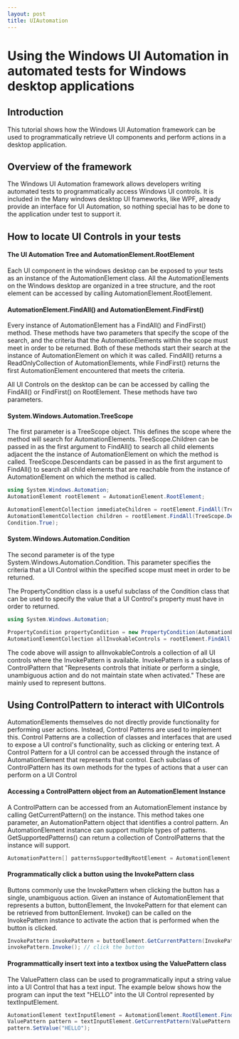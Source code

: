 ```yaml
---
layout: post
title: UIAutomation
---
```

# Using the Windows UI Automation in automated tests for Windows desktop applications  

## Introduction

This tutorial shows how the Windows UI Automation framework can be used to programmatically retrieve UI components and perform actions in a desktop application.

## Overview of the framework

The Windows UI Automation framework allows developers writing automated tests to programmatically access Windows UI controls. It is included in the  Many windows desktop UI frameworks, like WPF, already provide an interface for UI Automation, so nothing special has to be done to the application under test to support it. 



## How to locate UI Controls in your tests

#### The UI Automation Tree and AutomationElement.RootElement

Each UI component in the windows desktop can be exposed to your tests as an instance of the AutomationElement class. All the AutomationElements on the Windows desktop are organized in a tree structure, and the root element can be accessed by calling AutomationElement.RootElement. 



#### AutomationElement.FindAll() and AutomationElement.FindFirst()

Every instance of AutomationElement has a FindAll() and FindFirst() method. These methods have two parameters that specify the scope of the search, and the criteria that the AutomationElements within the scope must meet in order to be returned. Both of these methods start their search at the instance of AutomationElement on which it was called. FindAll() returns a ReadOnlyCollection of AutomationElements, while FindFirst() returns the first AutomationElement encountered that meets the criteria.

All UI Controls on the desktop can be can be accessed by calling the FindAll() or FindFirst() on RootElement. These methods have two parameters.



#### System.Windows.Automation.TreeScope

The first parameter is a TreeScope object. This defines the scope where the method will search for AutomationElements. TreeScope.Children can be passed in as the first argument to FindAll() to search all child elements adjacent the the instance of AutomationElement on which the method is called. TreeScope.Descendants can be passed in as the first argument to FindAll() to search all child elements that are reachable from the instance of AutomationElement on which the method is called.



```c#
using System.Windows.Automation;
AutomationElement rootElement = AutomationElement.RootElement;

AutomationElementCollection immediateChildren = rootElement.FindAll(TreeScope.Children, Condition.True);
AutomationElementCollection children = rootElement.FindAll(TreeScope.Descendants,
Condition.True);
```



#### System.Windows.Automation.Condition


The second parameter is of the type System.Windows.Automation.Condition. This parameter specifies the criteria that a UI Control within the specified scope must meet in order to be returned.

The PropertyCondition class is a useful subclass of the Condition class that can be used to specify the value that a UI Control's property must have in order to returned.



```c#
using System.Windows.Automation;

PropertyCondition propertyCondition = new PropertyCondition(AutomationElement.IsInvokePatternEnabledPorperty, true);
AutomationElementCollection allInvokableControls = rootElement.FindAll(TreeScope.Descendants, propertyCondition);
```



The code above will assign to allInvokableControls a collection of all UI controls where the InvokePattern is available. InvokePattern is a subclass of ControlPattern that "Represents controls that initiate or perform a single, unambiguous action and do not maintain state when activated." These are mainly used to represent buttons.



## Using ControlPattern to interact with UIControls

AutomationElements themselves do not directly provide functionality for performing user actions. Instead,  Control Patterns are used to implement this. Control Patterns are a collection of classes and interfaces that are used to expose a UI control's functionality, such as clicking or entering text. A Control Pattern for a UI control can be accessed through the instance of AutomationElement that represents that control. Each subclass of ControlPattern has its own methods for the types of actions that a user can perform on a UI Control

#### Accessing a ControlPattern object from an AutomationElement Instance

A ControlPattern can be accessed from an AutomationElement instance by calling GetCurrentPattern() on the instance. This method takes one parameter, an AutomationPattern object that identifies a control pattern.  An AutomationElement instance can support multiple types of patterns. GetSupportedPatterns() can return a collection of ControlPatterns that the instance will support.



```c#
AutomationPattern[] patternsSupportedByRootElement = AutomationElement.RootElement.GetSupportedPatterns();
```



#### Programmatically click a button using the InvokePattern class
Buttons commonly use the InvokePattern when clicking the button has a single, unambiguous action. Given an instance of AutomationElement that represents a button, buttonElement, the InvokePattern for that element can be retrieved from buttonElement. Invoke() can be called on the InvokePattern instance to activate the action that is performed when the button is clicked.



```c#
InvokePattern invokePattern = buttonElement.GetCurrentPattern(InvokePattern.Pattern) as InvokePattern;
invokePattern.Invoke(); // click the button
```



#### Programmattically insert text into a textbox using the ValuePattern class

The ValuePattern class can be used to programmatically input a string value into a UI Control that has a text input. The example below shows how the program can input the text "HELLO" into the UI Control represented by textInputElement. 

```c#
AutomationElement textInputElement = AutomationElement.RootElement.FindFirst(TreeScope.Descendants, new PropertyCondition(AutomationElement.IsValuePatternAvailableProperty, true));
ValuePattern pattern = textInputElement.GetCurrentPattern(ValuePattern.Pattern) as Pattern;
pattern.SetValue("HELLO");
```

